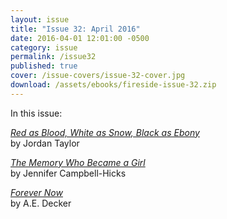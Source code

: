 ```yaml
---
layout: issue
title: "Issue 32: April 2016"
date: 2016-04-01 12:01:00 -0500
category: issue
permalink: /issue32
published: true
cover: /issue-covers/issue-32-cover.jpg
download: /assets/ebooks/fireside-issue-32.zip
---
```


In this issue:

[_Red as Blood, White as Snow, Black as Ebony_](/issue32/chapter/red-as-blood-white-as-snow-black-as-ebony/)<br/>
by Jordan Taylor

[_The Memory Who Became a Girl_](/issue32/chapter/the-memory-who-became-a-girl/ )<br/>
by Jennifer Campbell-Hicks

[_Forever Now_](/issue32/chapter/forever-now/)<br/>
by A.E. Decker
